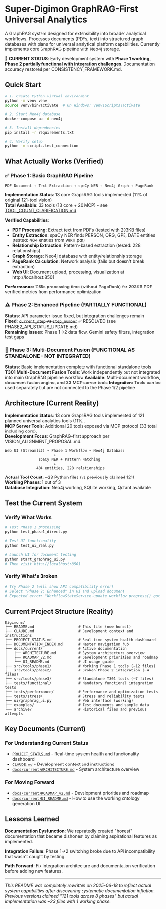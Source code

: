 # Super-Digimon GraphRAG-First Universal Analytics

A GraphRAG system designed for extensibility into broader analytical workflows. Processes documents (PDFs, text) into structured graph databases with plans for universal analytical platform capabilities. Currently implements core GraphRAG pipeline with Neo4j storage.

**🚨 CURRENT STATUS**: Early development system with **Phase 1 working, Phase 2 partially functional with integration challenges**. Documentation accuracy restored per CONSISTENCY_FRAMEWORK.md.

## Quick Start

```bash
# 1. Create Python virtual environment
python -m venv venv
source venv/bin/activate  # On Windows: venv\Scripts\activate

# 2. Start Neo4j database
docker-compose up -d neo4j

# 3. Install dependencies
pip install -r requirements.txt

# 4. Verify setup
python -m scripts.test_connection
```

## What Actually Works (Verified)

### ✅ Phase 1: Basic GraphRAG Pipeline
```
PDF Document → Text Extraction → spaCy NER → Neo4j Graph → PageRank
```

**Implementation Status**: 13 core GraphRAG tools implemented (11% of original 121-tool vision)  
**Total Available**: 33 tools (13 core + 20 MCP) - see [TOOL_COUNT_CLARIFICATION.md](docs/current/TOOL_COUNT_CLARIFICATION.md)

**Verified Capabilities**:
- **PDF Processing**: Extract text from PDFs (tested with 293KB files)
- **Entity Extraction**: spaCy NER finds PERSON, ORG, GPE, DATE entities (tested: 484 entities from wiki1.pdf)
- **Relationship Extraction**: Pattern-based extraction (tested: 228 relationships)
- **Graph Storage**: Neo4j database with entity/relationship storage
- **PageRank Calculation**: Network analysis (fails but doesn't break extraction)
- **Web UI**: Document upload, processing, visualization at http://localhost:8501

**Performance**: 7.55s processing time (without PageRank) for 293KB PDF - verified metrics from performance optimization

### ⚠️ Phase 2: Enhanced Pipeline (PARTIALLY FUNCTIONAL)
**Status**: API parameter issue fixed, but integration challenges remain  
**Fixed**: ~~`current_step` vs `step_number`~~ ✅ RESOLVED (see PHASE2_API_STATUS_UPDATE.md)  
**Remaining Issues**: Phase 1→2 data flow, Gemini safety filters, integration test gaps

### 🔧 Phase 3: Multi-Document Fusion (FUNCTIONAL AS STANDALONE - NOT INTEGRATED)
**Status**: Basic implementation complete with functional standalone tools
**T301 Multi-Document Fusion Tools**: Work independently but not integrated into main GraphRAG pipeline workflow
**Available**: Multi-document workflow, document fusion engine, and 33 MCP server tools
**Integration**: Tools can be used separately but are not connected to the Phase 1/2 pipeline

## Architecture (Current Reality)

**Implementation Status**: 13 core GraphRAG tools implemented of 121 planned universal analytics tools (11%).  
**MCP Server Tools**: Additional 20 tools exposed via MCP protocol (33 total including core).  
**Development Focus**: GraphRAG-first approach per VISION_ALIGNMENT_PROPOSAL.md.

```
Web UI (Streamlit) → Phase 1 Workflow → Neo4j Database
                      ↓
               spaCy NER + Pattern Matching
                      ↓
              484 entities, 228 relationships
```

**Actual Tool Count**: ~23 Python files (vs previously claimed 121)  
**Working Phases**: 1 out of 3  
**Database Integration**: Neo4j working, SQLite working, Qdrant available

## Test the Current System

### Verify What Works
```bash
# Test Phase 1 processing
python test_phase1_direct.py

# Test UI functionality  
python test_ui_real.py

# Launch UI for document testing
python start_graphrag_ui.py
# Then visit http://localhost:8501
```

### Verify What's Broken
```bash
# Try Phase 2 (will show API compatibility error)
# Select "Phase 2: Enhanced" in UI and upload document
# Expected error: "WorkflowStateService.update_workflow_progress() got an unexpected keyword argument 'current_step'"
```

## Current Project Structure (Reality)

```
Digimons/
├── README.md                    # This file (now honest)
├── CLAUDE.md                    # Development context and instructions
├── PROJECT_STATUS.md            # Real-time system health dashboard
├── DOCUMENTATION_INDEX.md       # Master navigation hub
├── docs/current/                # Active documentation
│   ├── ARCHITECTURE.md          # System architecture overview
│   ├── ROADMAP_v2.md            # Development priorities and roadmap
│   └── UI_README.md             # UI usage guide
├── src/tools/phase1/            # Working Phase 1 tools (~12 files)
├── src/tools/phase2/            # Broken Phase 2 integration (~4 files)  
├── src/tools/phase3/            # Standalone T301 tools (~7 files)
├── tests/functional/            # Mandatory functional integration tests
├── tests/performance/           # Performance and optimization tests
├── tests/stress/                # Stress and reliability tests
├── ui/graphrag_ui.py            # Web interface (working)
├── examples/                    # Test documents and sample data
└── archive/                     # Historical files and previous attempts
```

## Key Documents (Current)

### **For Understanding Current Status**
- [`PROJECT_STATUS.md`](PROJECT_STATUS.md) - Real-time system health and functionality dashboard
- [`CLAUDE.md`](CLAUDE.md) - Development context and instructions
- [`docs/current/ARCHITECTURE.md`](docs/current/ARCHITECTURE.md) - System architecture overview

### **For Moving Forward**  
- [`docs/current/ROADMAP_v2.md`](docs/current/ROADMAP_v2.md) - Development priorities and roadmap
- [`docs/current/UI_README.md`](docs/current/UI_README.md) - How to use the working ontology generation UI

## Lessons Learned

**Documentation Dysfunction**: We repeatedly created "honest" documentation that became dishonest by claiming aspirational features as implemented.

**Integration Failure**: Phase 1→2 switching broke due to API incompatibility that wasn't caught by testing.

**Path Forward**: Fix integration architecture and documentation verification before adding new features.

---

*This README was completely rewritten on 2025-06-18 to reflect actual system capabilities after discovering systematic documentation inflation. Previous versions claimed "121 tools across 8 phases" but actual implementation was ~23 files with 1 working phase.*